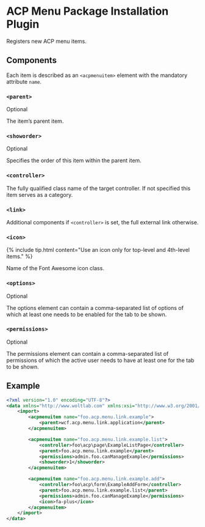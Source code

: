 # ACP Menu Package Installation Plugin

Registers new ACP menu items.

## Components

Each item is described as an `<acpmenuitem>` element with the mandatory attribute `name`.

### `<parent>`

<span class="label label-info">Optional</span>

The item’s parent item.

### `<showorder>`

<span class="label label-info">Optional</span>

Specifies the order of this item within the parent item.

### `<controller>`

The fully qualified class name of the target controller.
If not specified this item serves as a category.

### `<link>`

Additional components if `<controller>` is set,
the full external link otherwise.

### `<icon>`

{% include tip.html content="Use an icon only for top-level and 4th-level items." %}

Name of the Font Awesome icon class.

### `<options>`

<span class="label label-info">Optional</span>

The options element can contain a comma-separated list of options of which at least one needs to be enabled for the tab to be shown.

### `<permissions>`

<span class="label label-info">Optional</span>

The permissions element can contain a comma-separated list of permissions of which the active user needs to have at least one for the tab to be shown.

## Example

```xml
<?xml version="1.0" encoding="UTF-8"?>
<data xmlns="http://www.woltlab.com" xmlns:xsi="http://www.w3.org/2001/XMLSchema-instance" xsi:schemaLocation="http://www.woltlab.com http://www.woltlab.com/XSD/2019/acpMenu.xsd">
	<import>
		<acpmenuitem name="foo.acp.menu.link.example">
			<parent>wcf.acp.menu.link.application</parent>
		</acpmenuitem>

		<acpmenuitem name="foo.acp.menu.link.example.list">
			<controller>foo\acp\page\ExampleListPage</controller>
			<parent>foo.acp.menu.link.example</parent>
			<permissions>admin.foo.canManageExample</permissions>
			<showorder>1</showorder>
		</acpmenuitem>

		<acpmenuitem name="foo.acp.menu.link.example.add">
			<controller>foo\acp\form\ExampleAddForm</controller>
			<parent>foo.acp.menu.link.example.list</parent>
			<permissions>admin.foo.canManageExample</permissions>
			<icon>fa-plus</icon>
		</acpmenuitem>
	</import>
</data>
```

